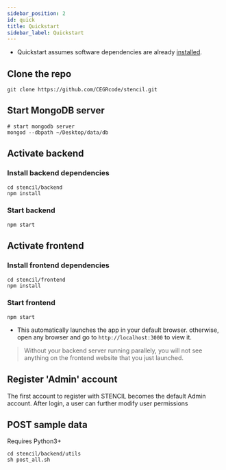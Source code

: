 ```yaml
---
sidebar_position: 2
id: quick
title: Quickstart
sidebar_label: Quickstart
---
```


- Quickstart assumes software dependencies are already [installed](install.md).

## Clone the repo

```
git clone https://github.com/CEGRcode/stencil.git
```

## Start MongoDB server

```
# start mongodb server
mongod --dbpath ~/Desktop/data/db
```

## Activate backend

### Install backend dependencies

```
cd stencil/backend
npm install
```

### Start backend

```
npm start
```

## Activate frontend

### Install frontend dependencies
```
cd stencil/frontend
npm install
```

### Start frontend

```
npm start
```

- This automatically launches the app in your default browser. otherwise, open any browser and go to `http://localhost:3000` to view it.

> Without your backend server running parallely, you will not see anything on the frontend website that you just launched.


## Register 'Admin' account
The first account to register with STENCIL becomes the default Admin account. After login, a user can further modify user permissions


## POST sample data
Requires Python3+
```
cd stencil/backend/utils
sh post_all.sh
```
